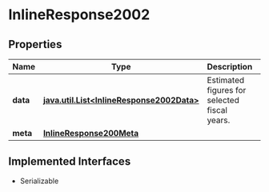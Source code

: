 

# InlineResponse2002


## Properties

Name | Type | Description | Notes
------------ | ------------- | ------------- | -------------
**data** | [**java.util.List&lt;InlineResponse2002Data&gt;**](InlineResponse2002Data.md) | Estimated figures for selected fiscal years. |  [optional]
**meta** | [**InlineResponse200Meta**](InlineResponse200Meta.md) |  |  [optional]


## Implemented Interfaces

* Serializable


